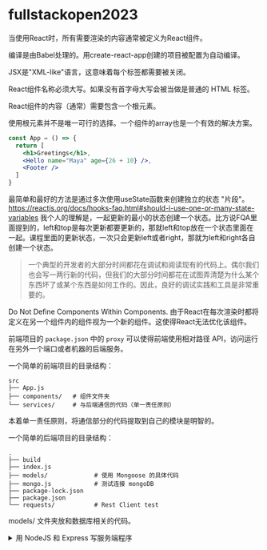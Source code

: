 # fullstackopen2023

当使用React时，所有需要渲染的内容通常被定义为React组件。

编译是由Babel处理的。用create-react-app创建的项目被配置为自动编译。

JSX是"XML-like"语言，这意味着每个标签都需要被关闭。

React组件名称必须大写。如果没有首字母大写会被当做是普通的 HTML 标签。

React组件的内容（通常）需要包含一个根元素。

使用根元素并不是唯一可行的选择。一个组件的array也是一个有效的解决方案。

```jsx
const App = () => {
  return [
    <h1>Greetings</h1>,
    <Hello name="Maya" age={26 + 10} />,
    <Footer />
  ]
}
```

最简单和最好的方法是通过多次使用useState函数来创建独立的状态 "片段"。
https://reactjs.org/docs/hooks-faq.html#should-i-use-one-or-many-state-variables
我个人的理解是，一起更新的最小的状态创建一个状态。比方说FQA里面提到的，left和top是每次更新都要更新的，那就left和top放在一个状态里面在一起。课程里面的更新状态，一次只会更新left或者right，那就为left和right各自创建一个状态。

> 一个典型的开发者的大部分时间都花在调试和阅读现有的代码上。偶尔我们也会写一两行新的代码，但我们的大部分时间都花在试图弄清楚为什么某个东西坏了或某个东西是如何工作的。因此，良好的调试实践和工具是非常重要的。

Do Not Define Components Within Components.
由于React在每次渲染时都将定义在另一个组件内的组件视为一个新的组件。这使得React无法优化该组件。

前端项目的 `package.json` 中的 `proxy` 可以使得前端使用相对路径 API，访问运行在另外一个端口或者机器的后端服务。

一个简单的前端项目的目录结构：
```
src
├── App.js
├── components/   # 组件文件夹
└── services/     # 与后端通信的代码（单一责任原则）
```

本着单一责任原则，将通信部分的代码提取到自己的模块是明智的。

一个简单的后端项目的目录结构：
```
.
├── build
├── index.js
├── models/             # 使用 Mongoose 的具体代码
├── mongo.js            # 测试连接 mongoDB
├── package-lock.json
├── package.json
└── requests/           # Rest Client test
```
models/ 文件夹放和数据库相关的代码。

<details>

<summary>用 NodeJS 和 Express 写服务端程序</summary>

Part 3 用 NodeJS 和 Express 写服务端程序，用到了一些库：
```
- cors      # 启用跨源资源共享
- dotenv    # 用于读取 .env 中的秘密信息
- express   # 一个很友好的 Node 服务端开发库
- mongoose  # 连接使用 MongoDB
- morgan    # 日志打印的中间件
```

Express 是一个路由和中间件的 web 框架，一个 Express 应用就是一系列的中间件函数调用。中间件是可以用来处理 request 和 response 对象的函数。在实践中，你可以同时使用几个中间件。当你有多个中间件时，它们会按照在 Express 中被使用的顺序一个一个地被执行。中间件是一个接收三个参数的函数。

中间件函数示例：
```js
const requestLogger = (request, response, next) => {
  console.log('Method:', request.method)
  console.log('Path:  ', request.path)
  console.log('Body:  ', request.body)
  console.log('---')
  next()
}
```

Express 内置的中间件：
```js
const express = require('express')
const app = express()

app.use(express.josn())  // josn-parser
app.use(express.static('./build'))  // 服务静态文件
```

json-parser 从请求中获取原始数据，这些数据存储在 request 对象中，将其解析为一个 JavaScript 对象，并将其作为一个新的属性 body 分配给 request 对象。每当express收到一个HTTP GET请求时，它将首先检查build目录中是否包含一个与请求地址相对应的文件。如果找到了正确的文件，express将返回它。

错误作为参数被传递给 next 函数。如果 next 被调用时没有参数，那么将简单地继续执行下一个路由或中间件。如果 next 函数有参数，那么将执行 错误处理中间件。

注意错误处理中间件必须是最后一个载入的中间件！

在课程的示例代码中路由处理是 MVC 的 Controller，数据校验交给 Model 部分的代码处理。

</details>
